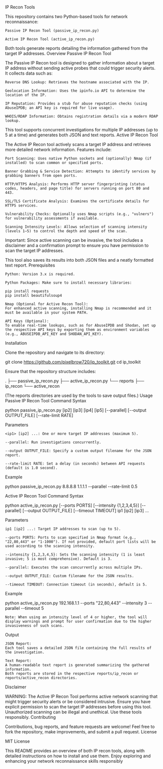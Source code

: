 IP Recon Tools

This repository contains two Python-based tools for network reconnaissance:

    Passive IP Recon Tool (passive_ip_recon.py)

    Active IP Recon Tool (active_ip_recon.py)

Both tools generate reports detailing the information gathered from the target IP addresses.
Overview
Passive IP Recon Tool

The Passive IP Recon tool is designed to gather information about a target IP address without sending active probes that could trigger security alerts. It collects data such as:

    Reverse DNS Lookup: Retrieves the hostname associated with the IP.

    Geolocation Information: Uses the ipinfo.io API to determine the location of the IP.

    IP Reputation: Provides a stub for abuse reputation checks (using AbuseIPDB; an API key is required for live usage).

    WHOIS/RDAP Information: Obtains registration details via a modern RDAP lookup.

This tool supports concurrent investigations for multiple IP addresses (up to 5 at a time) and generates both JSON and text reports.
Active IP Recon Tool

The Active IP Recon tool actively scans a target IP address and retrieves more detailed network information. Features include:

    Port Scanning: Uses native Python sockets and (optionally) Nmap (if installed) to scan common or specified ports.

    Banner Grabbing & Service Detection: Attempts to identify services by grabbing banners from open ports.

    HTTP/HTTPS Analysis: Performs HTTP server fingerprinting (status codes, headers, and page title) for servers running on port 80 and 443.

    SSL/TLS Certificate Analysis: Examines the certificate details for HTTPS services.

    Vulnerability Checks: Optionally uses Nmap scripts (e.g., "vulners") for vulnerability assessments if available.

    Scanning Intensity Levels: Allows selection of scanning intensity (levels 1–5) to control the depth and speed of the scan.

Important: Since active scanning can be invasive, the tool includes a disclaimer and a confirmation prompt to ensure you have permission to scan the target IP addresses.

This tool also saves its results into both JSON files and a neatly formatted text report.
Prerequisites

    Python: Version 3.x is required.

    Python Packages: Make sure to install necessary libraries:

    pip install requests
    pip install beautifulsoup4

    Nmap (Optional for Active Recon Tool):
    For enhanced active scanning, installing Nmap is recommended and it must be available in your system PATH.

    API Keys (Optional):
    To enable real-time lookups, such as for AbuseIPDB and Shodan, set up the respective API keys by exporting them as environment variables (e.g., ABUSEIPDB_API_KEY and SHODAN_API_KEY).

Installation

Clone the repository and navigate to its directory:

git clone https://github.com/pixelbrow720/ip_toolkit.git
cd ip_toolkit

Ensure that the repository structure includes:

.
├── passive_ip_recon.py
├── active_ip_recon.py
└── reports
    ├── ip_recon
    └── active_recon

(The reports directories are used by the tools to save output files.)
Usage
Passive IP Recon Tool
Command Syntax

python passive_ip_recon.py <ip1> [ip2] [ip3] [ip4] [ip5] [--parallel] [--output OUTPUT_FILE] [--rate-limit RATE]

Parameters

    <ip1> [ip2] ...: One or more target IP addresses (maximum 5).

    --parallel: Run investigations concurrently.

    --output OUTPUT_FILE: Specify a custom output filename for the JSON report.

    --rate-limit RATE: Set a delay (in seconds) between API requests (default is 1.0 second).

Example

python passive_ip_recon.py 8.8.8.8 1.1.1.1 --parallel --rate-limit 0.5

Active IP Recon Tool
Command Syntax

python active_ip_recon.py [--ports PORTS] [--intensity {1,2,3,4,5}] [--parallel] [--output OUTPUT_FILE] [--timeout TIMEOUT] ip1 [ip2] [ip3] ...

Parameters

    ip1 [ip2] ...: Target IP addresses to scan (up to 5).

    --ports PORTS: Ports to scan specified in Nmap format (e.g., "22,80,443" or "1-1000"). If not provided, default port lists will be used according to the scanning intensity.

    --intensity {1,2,3,4,5}: Sets the scanning intensity (1 is least invasive; 5 is most comprehensive). Default is 3.

    --parallel: Executes the scan concurrently across multiple IPs.

    --output OUTPUT_FILE: Custom filename for the JSON results.

    --timeout TIMEOUT: Connection timeout (in seconds), default is 5.

Example

python active_ip_recon.py 192.168.1.1 --ports "22,80,443" --intensity 3 --parallel --timeout 5

    Note: When using an intensity level of 4 or higher, the tool will display warnings and prompt for user confirmation due to the higher invasiveness of such scans.

Output

    JSON Report:
    Each tool saves a detailed JSON file containing the full results of the investigation.

    Text Report:
    A human-readable text report is generated summarizing the gathered information.
    Both reports are stored in the respective reports/ip_recon or reports/active_recon directories.

Disclaimer

WARNING:
The Active IP Recon Tool performs active network scanning that might trigger security alerts or be considered intrusive. Ensure you have explicit permission to scan the target IP addresses before using this tool. Unauthorized scanning can be illegal and unethical. Use these tools responsibly.
Contributing

Contributions, bug reports, and feature requests are welcome!
Feel free to fork the repository, make improvements, and submit a pull request.
License

MIT License

This README provides an overview of both IP recon tools, along with detailed instructions on how to install and use them. Enjoy exploring and enhancing your network reconnaissance skills responsibly
